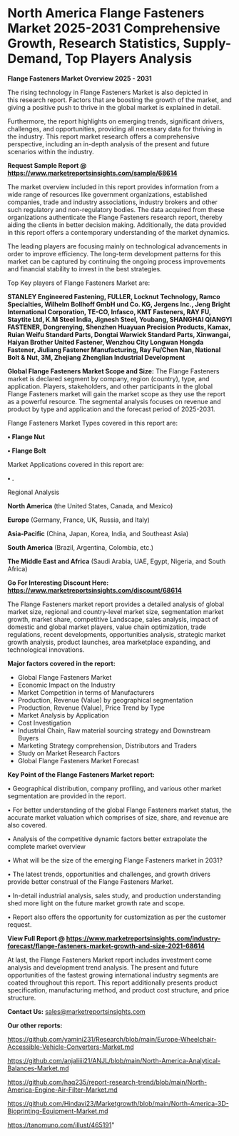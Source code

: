 # North America Flange Fasteners Market 2025-2031 Comprehensive Growth, Research Statistics, Supply-Demand,  Top Players Analysis

<Strong> Flange Fasteners Market Overview 2025 - 2031</strong>

The rising technology in Flange Fasteners Market is also depicted in this research report. Factors that are boosting the growth of the market, and giving a positive push to thrive in the global market is explained in detail.

Furthermore, the report highlights on emerging trends, significant drivers, challenges, and opportunities, providing all necessary data for thriving in the industry. This report market research offers a comprehensive perspective, including an in-depth analysis of the present and future scenarios within the industry.

<strong>Request Sample Report @ <a href=https://www.marketreportsinsights.com/sample/68614>https://www.marketreportsinsights.com/sample/68614</a></strong>

The market overview included in this report provides information from a wide range of resources like government organizations, established companies, trade and industry associations, industry brokers and other such regulatory and non-regulatory bodies. The data acquired from these organizations authenticate the Flange Fasteners research report, thereby aiding the clients in better decision making. Additionally, the data provided in this report offers a contemporary understanding of the market dynamics.

The leading players are focusing mainly on technological advancements in order to improve efficiency. The long-term development patterns for this market can be captured by continuing the ongoing process improvements and financial stability to invest in the best strategies.

Top Key players of Flange Fasteners Market are:

<strong>STANLEY Engineered Fastening, FULLER, Locknut Technology, Ramco Specialties, Wilhelm Bollhoff GmbH und Co. KG, Jergens Inc., Jeng Bright International Corporation, TE-CO, Infasco, KMT Fasteners, RAY FU, Staytite Ltd, K.M Steel India, Jignesh Steel, Youbang, SHANGHAI QIANGYI FASTENER, Dongrenying, Shenzhen Huayuan Precision Products, Kamax, Ruian Weifu Standard Parts, Dongtai Warwick Standard Parts, Xinwangai, Haiyan Brother United Fastener, Wenzhou City Longwan Hongda Fastener, Jiuliang Fastener Manufacturing, Ray Fu/Chen Nan, National Bolt & Nut, 3M, Zhejiang Zhenglian Industrial Development</strong>

<strong><b>Global Flange Fasteners Market Scope and Size:</b></strong>
The Flange Fasteners market is declared segment by company, region (country), type, and application. Players, stakeholders, and other participants in the global Flange Fasteners market will gain the market scope as they use the report as a powerful resource. The segmental analysis focuses on revenue and product by type and application and the forecast period of 2025-2031.

Flange Fasteners Market Types covered in this report are:

<strong>• Flange Nut

• Flange Bolt</strong>

Market Applications covered in this report are:

<strong>• .</strong> 

Regional Analysis

<strong>North America</strong> (the United States, Canada, and Mexico)

<strong>Europe</strong> (Germany, France, UK, Russia, and Italy)

<strong>Asia-Pacific</strong> (China, Japan, Korea, India, and Southeast Asia)

<strong>South America</strong> (Brazil, Argentina, Colombia, etc.)

<strong>The Middle East and Africa</strong> (Saudi Arabia, UAE, Egypt, Nigeria, and South Africa)

<strong>Go For Interesting Discount Here: <a href=https://www.marketreportsinsights.com/discount/68614>https://www.marketreportsinsights.com/discount/68614</a></strong>

The Flange Fasteners market report provides a detailed analysis of global market size, regional and country-level market size, segmentation market growth, market share, competitive Landscape, sales analysis, impact of domestic and global market players, value chain optimization, trade regulations, recent developments, opportunities analysis, strategic market growth analysis, product launches, area marketplace expanding, and technological innovations.

<strong><b>Major factors covered in the report:</b></strong>
<ul>
  <li>Global Flange Fasteners Market </li>
  <li>Economic Impact on the Industry</li>
  <li>Market Competition in terms of Manufacturers</li>
  <li>Production, Revenue (Value) by geographical segmentation</li>
  <li>Production, Revenue (Value), Price Trend by Type</li>
  <li>Market Analysis by Application</li>
  <li>Cost Investigation</li>
  <li>Industrial Chain, Raw material sourcing strategy and Downstream Buyers</li>
  <li>Marketing Strategy comprehension, Distributors and Traders</li>
  <li>Study on Market Research Factors</li>
  <li>Global Flange Fasteners Market Forecast</li>
</ul>

<strong><b>Key Point of the Flange Fasteners Market report:</b></strong>

• Geographical distribution, company profiling, and various other market segmentation are provided in the report.

• For better understanding of the global Flange Fasteners market status, the accurate market valuation which comprises of size, share, and revenue are also covered.

• Analysis of the competitive dynamic factors better extrapolate the complete market overview

• What will be the size of the emerging Flange Fasteners market in 2031?

• The latest trends, opportunities and challenges, and growth drivers provide better construal of the Flange Fasteners Market.

• In-detail industrial analysis, sales study, and production understanding shed more light on the future market growth rate and scope.

• Report also offers the opportunity for customization as per the customer request.

<strong><b>View Full Report @ <a href=https://www.marketreportsinsights.com/industry-forecast/flange-fasteners-market-growth-and-size-2021-68614>https://www.marketreportsinsights.com/industry-forecast/flange-fasteners-market-growth-and-size-2021-68614</a></b></strong>


At last, the Flange Fasteners Market report includes investment come analysis and development trend analysis. The present and future opportunities of the fastest growing international industry segments are coated throughout this report. This report additionally presents product specification, manufacturing method, and product cost structure, and price structure.

<strong>Contact Us:</strong>
sales@marketreportsinsights.com

<strong>Our other reports:</strong>

<a href=https://github.com/yamini231/Research/blob/main/Europe-Wheelchair-Accessible-Vehicle-Converters-Market.md>https://github.com/yamini231/Research/blob/main/Europe-Wheelchair-Accessible-Vehicle-Converters-Market.md</a>

<a href=https://github.com/anjaliiii21/ANJL/blob/main/North-America-Analytical-Balances-Market.md>https://github.com/anjaliiii21/ANJL/blob/main/North-America-Analytical-Balances-Market.md</a>

<a href=https://github.com/haq235/report-research-trend/blob/main/North-America-Engine-Air-Filter-Market.md>https://github.com/haq235/report-research-trend/blob/main/North-America-Engine-Air-Filter-Market.md</a>

<a href=https://github.com/Hindavi23/Marketgrowth/blob/main/North-America-3D-Bioprinting-Equipment-Market.md>https://github.com/Hindavi23/Marketgrowth/blob/main/North-America-3D-Bioprinting-Equipment-Market.md</a>

<a href=https://tanomuno.com/illust/465191>https://tanomuno.com/illust/465191</a>"
